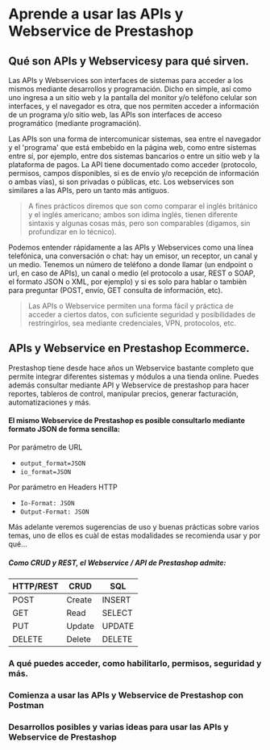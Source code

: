 # Aprende a usar las APIs y Webservice de Prestashop

## Qué son APIs y Webservicesy para qué sirven.

Las APIs y Webservices son interfaces de sistemas para acceder a los mismos mediante desarrollos y programación. Dicho en simple, así como uno ingresa a un sitio web y la pantalla del monitor y/o teléfono celular son interfaces, y el navegador es otra, que nos permiten acceder a información de un programa y/o sitio web, las APIs son interfaces de acceso programático (mediante programación).

Las APIs son una forma de intercomunicar sistemas, sea entre el navegador y el 'programa' que está embebido en la página web, como entre sistemas entre sí, por ejemplo, entre dos sistemas bancarios o entre un sitio web y la plataforma de pagos. La API tiene documentado como acceder (protocolo, permisos, campos disponibles, si es de envío y/o recepción de información o ambas vías), si son privadas o públicas, etc. Los webservices son similares a las APIs, pero un tanto más antiguos.

> A fines prácticos diremos que son como comparar el inglés británico y el inglés americano; ambos son idima inglés, tienen diferente sintaxis y algunas cosas más, pero son comparables (digamos, sin profundizar en lo técnico).

Podemos entender rápidamente a las APIs y Webservices como una línea telefónica, una conversación o chat: hay un emisor, un receptor, un canal y un medio. Tenemos un número de teléfono a donde llamar (un endpoint o url, en caso de APIs), un canal o medio (el protocolo a usar, REST o SOAP, el formato JSON o XML, por ejemplo) y si es solo para hablar o tambièn para preguntar (POST, envío, GET consulta de información, etc).

> Las APIs o Webservice permiten una forma fácil y práctica de acceder a ciertos datos, con suficiente seguridad y posibilidades de restringirlos, sea mediante credenciales, VPN, protocolos, etc.

## APIs y Webservice en Prestashop Ecommerce.

Prestashop tiene desde hace años un Webservice bastante completo que permite integrar diferentes sistemas y módulos a una tienda online. Puedes además consultar mediante API y Webservice de prestashop para hacer reportes, tableros de control, manipular precios, generar facturación, automatizaciones y más.

#### El mismo Webservice de Prestashop es posible consultarlo mediante formato JSON de forma sencilla:

Por parámetro de URL

- `output_format=JSON`
- `io_format=JSON`

Por parámetro en Headers HTTP

- `Io-Format: JSON`
- `Output-Format: JSON`

Más adelante veremos sugerencias de uso y buenas prácticas sobre varios temas, uno de ellos es cuàl de estas modalidades se recomienda usar y por qué...

##### Como CRUD y REST, el Webservice / API de Prestashop admite:

|   HTTP/REST |  CRUD   |   SQL     |
|   ---       |  ---    |   ---     |
|   POST      |	Create  |   INSERT  |
|   GET       |	Read    |	SELECT  |
|   PUT       |	Update  |	UPDATE  |
|   DELETE    |	Delete  |	DELETE  |


### A qué puedes acceder, como habilitarlo, permisos, seguridad y más.

### Comienza a usar las APIs y Webservice de Prestashop con Postman

### Desarrollos posibles y varias ideas para usar las APIs y Webservice de Prestashop